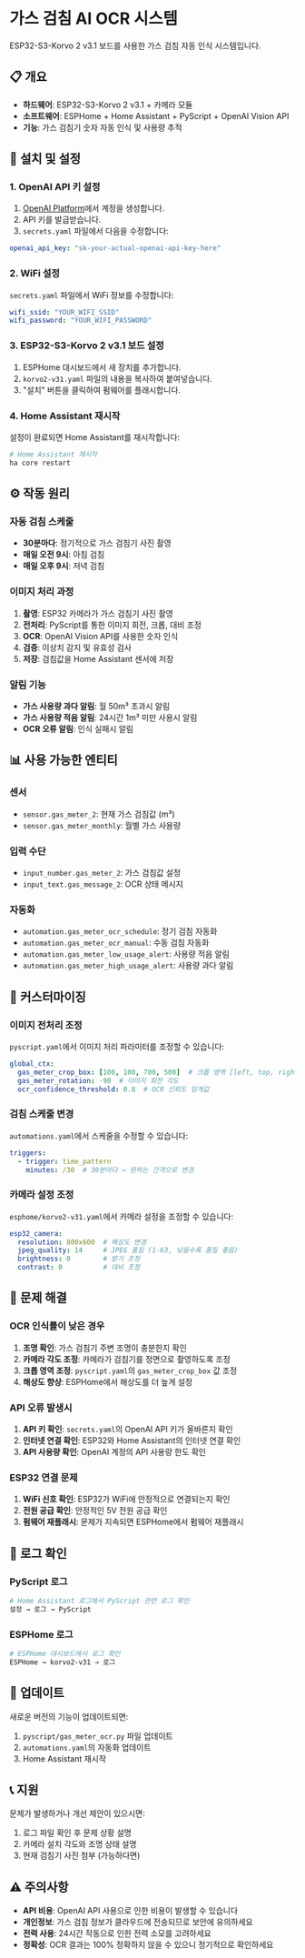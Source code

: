 # 가스 검침 AI OCR 시스템

ESP32-S3-Korvo 2 v3.1 보드를 사용한 가스 검침 자동 인식 시스템입니다.

## 📋 개요

- **하드웨어**: ESP32-S3-Korvo 2 v3.1 + 카메라 모듈
- **소프트웨어**: ESPHome + Home Assistant + PyScript + OpenAI Vision API
- **기능**: 가스 검침기 숫자 자동 인식 및 사용량 추적

## 🚀 설치 및 설정

### 1. OpenAI API 키 설정

1. [OpenAI Platform](https://platform.openai.com/)에서 계정을 생성합니다.
2. API 키를 발급받습니다.
3. `secrets.yaml` 파일에서 다음을 수정합니다:

```yaml
openai_api_key: "sk-your-actual-openai-api-key-here"
```

### 2. WiFi 설정

`secrets.yaml` 파일에서 WiFi 정보를 수정합니다:

```yaml
wifi_ssid: "YOUR_WIFI_SSID"
wifi_password: "YOUR_WIFI_PASSWORD"
```

### 3. ESP32-S3-Korvo 2 v3.1 보드 설정

1. ESPHome 대시보드에서 새 장치를 추가합니다.
2. `korvo2-v31.yaml` 파일의 내용을 복사하여 붙여넣습니다.
3. "설치" 버튼을 클릭하여 펌웨어를 플래시합니다.

### 4. Home Assistant 재시작

설정이 완료되면 Home Assistant를 재시작합니다:

```bash
# Home Assistant 재시작
ha core restart
```

## ⚙️ 작동 원리

### 자동 검침 스케줄
- **30분마다**: 정기적으로 가스 검침기 사진 촬영
- **매일 오전 9시**: 아침 검침
- **매일 오후 9시**: 저녁 검침

### 이미지 처리 과정
1. **촬영**: ESP32 카메라가 가스 검침기 사진 촬영
2. **전처리**: PyScript를 통한 이미지 회전, 크롭, 대비 조정
3. **OCR**: OpenAI Vision API를 사용한 숫자 인식
4. **검증**: 이상치 감지 및 유효성 검사
5. **저장**: 검침값을 Home Assistant 센서에 저장

### 알림 기능
- **가스 사용량 과다 알림**: 월 50m³ 초과시 알림
- **가스 사용량 적음 알림**: 24시간 1m³ 미만 사용시 알림
- **OCR 오류 알림**: 인식 실패시 알림

## 📊 사용 가능한 엔티티

### 센서
- `sensor.gas_meter_2`: 현재 가스 검침값 (m³)
- `sensor.gas_meter_monthly`: 월별 가스 사용량

### 입력 수단
- `input_number.gas_meter_2`: 가스 검침값 설정
- `input_text.gas_message_2`: OCR 상태 메시지

### 자동화
- `automation.gas_meter_ocr_schedule`: 정기 검침 자동화
- `automation.gas_meter_ocr_manual`: 수동 검침 자동화
- `automation.gas_meter_low_usage_alert`: 사용량 적음 알림
- `automation.gas_meter_high_usage_alert`: 사용량 과다 알림

## 🔧 커스터마이징

### 이미지 전처리 조정

`pyscript.yaml`에서 이미지 처리 파라미터를 조정할 수 있습니다:

```yaml
global_ctx:
  gas_meter_crop_box: [100, 100, 700, 500]  # 크롭 영역 [left, top, right, bottom]
  gas_meter_rotation: -90  # 이미지 회전 각도
  ocr_confidence_threshold: 0.8  # OCR 신뢰도 임계값
```

### 검침 스케줄 변경

`automations.yaml`에서 스케줄을 수정할 수 있습니다:

```yaml
triggers:
  - trigger: time_pattern
    minutes: /30  # 30분마다 → 원하는 간격으로 변경
```

### 카메라 설정 조정

`esphome/korvo2-v31.yaml`에서 카메라 설정을 조정할 수 있습니다:

```yaml
esp32_camera:
  resolution: 800x600  # 해상도 변경
  jpeg_quality: 14     # JPEG 품질 (1-63, 낮을수록 품질 좋음)
  brightness: 0        # 밝기 조정
  contrast: 0          # 대비 조정
```

## 🐛 문제 해결

### OCR 인식률이 낮은 경우

1. **조명 확인**: 가스 검침기 주변 조명이 충분한지 확인
2. **카메라 각도 조정**: 카메라가 검침기를 정면으로 촬영하도록 조정
3. **크롭 영역 조정**: `pyscript.yaml`의 `gas_meter_crop_box` 값 조정
4. **해상도 향상**: ESPHome에서 해상도를 더 높게 설정

### API 오류 발생시

1. **API 키 확인**: `secrets.yaml`의 OpenAI API 키가 올바른지 확인
2. **인터넷 연결 확인**: ESP32와 Home Assistant의 인터넷 연결 확인
3. **API 사용량 확인**: OpenAI 계정의 API 사용량 한도 확인

### ESP32 연결 문제

1. **WiFi 신호 확인**: ESP32가 WiFi에 안정적으로 연결되는지 확인
2. **전원 공급 확인**: 안정적인 5V 전원 공급 확인
3. **펌웨어 재플래시**: 문제가 지속되면 ESPHome에서 펌웨어 재플래시

## 📝 로그 확인

### PyScript 로그
```bash
# Home Assistant 로그에서 PyScript 관련 로그 확인
설정 → 로그 → PyScript
```

### ESPHome 로그
```bash
# ESPHome 대시보드에서 로그 확인
ESPHome → korvo2-v31 → 로그
```

## 🔄 업데이트

새로운 버전의 기능이 업데이트되면:

1. `pyscript/gas_meter_ocr.py` 파일 업데이트
2. `automations.yaml`의 자동화 업데이트
3. Home Assistant 재시작

## 📞 지원

문제가 발생하거나 개선 제안이 있으시면:

1. 로그 파일 확인 후 문제 상황 설명
2. 카메라 설치 각도와 조명 상태 설명
3. 현재 검침기 사진 첨부 (가능하다면)

## ⚠️ 주의사항

- **API 비용**: OpenAI API 사용으로 인한 비용이 발생할 수 있습니다
- **개인정보**: 가스 검침 정보가 클라우드에 전송되므로 보안에 유의하세요
- **전력 사용**: 24시간 작동으로 인한 전력 소모를 고려하세요
- **정확성**: OCR 결과는 100% 정확하지 않을 수 있으니 정기적으로 확인하세요
